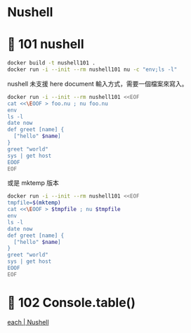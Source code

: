 # Nushell

# 🍓 101 nushell

```sh
docker build -t nushell101 .
docker run -i --init --rm nushell101 nu -c "env;ls -l"
```

nushell 未支援 here document 輸入方式，需要一個檔案來寫入。

```sh
docker run -i --init --rm nushell101 <<EOF
cat <<\EOOF > foo.nu ; nu foo.nu
env
ls -l
date now
def greet [name] {
  ["hello" $name]
}
greet "world"
sys | get host
EOOF
EOF
```

或是 mktemp 版本

```sh
docker run -i --init --rm nushell101 <<EOF
tmpfile=$(mktemp)
cat <<\EOOF > $tmpfile ; nu $tmpfile
env
ls -l
date now
def greet [name] {
  ["hello" $name]
}
greet "world"
sys | get host
EOOF
EOF
```

# 🍔 102 Console.table()

[each | Nushell](https://www.nushell.sh/book/commands/each.html)
